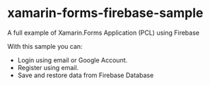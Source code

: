 # xamarin-forms-firebase-sample
A full example of Xamarin.Forms Application (PCL) using Firebase

With this sample you can:

- Login using email or Google Account.
- Register using email.
- Save and restore data from Firebase Database


